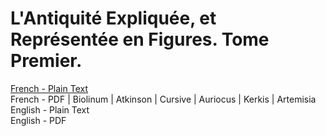# L'Antiquité Expliquée, et Représentée en Figures. Tome Premier.

[French - Plain Text](full-text-french.md)  
French - PDF | Biolinum | Atkinson | Cursive | Auriocus | Kerkis | Artemisia  
English - Plain Text  
English - PDF  
